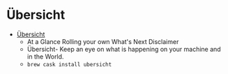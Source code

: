 # Übersicht
- [Übersicht](http://tracesof.net/uebersicht/)
  -  At a Glance Rolling your own What's Next Disclaimer
  - Übersicht- Keep an eye on what is happening on your machine and in the World.
  - `brew cask install ubersicht`
